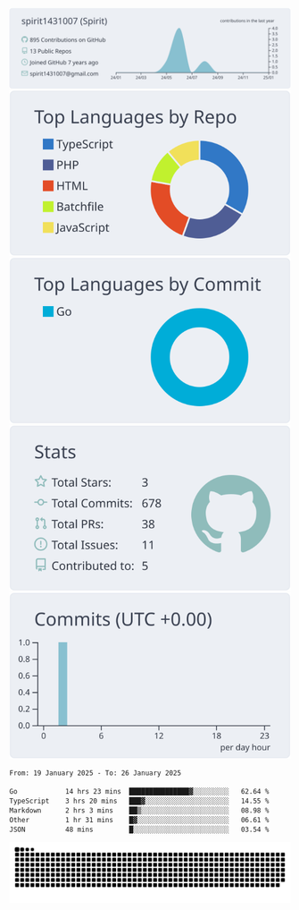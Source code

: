 [![](https://raw.githubusercontent.com/spirit1431007/spirit1431007/master/profile-summary-card-output/nord_bright/0-profile-details.svg)](https://git.io/spiritx)
[![](https://raw.githubusercontent.com/spirit1431007/spirit1431007/master/profile-summary-card-output/nord_bright/1-repos-per-language.svg)](https://git.io/spiritx) [![](https://raw.githubusercontent.com/spirit1431007/spirit1431007/master/profile-summary-card-output/nord_bright/2-most-commit-language.svg)](https://git.io/spiritx)
[![](https://raw.githubusercontent.com/spirit1431007/spirit1431007/master/profile-summary-card-output/nord_bright/3-stats.svg)](https://git.io/spiritx) [![](https://raw.githubusercontent.com/spirit1431007/spirit1431007/master/profile-summary-card-output/nord_bright/4-productive-time.svg)](https://git.io/spiritx)

<!--START_SECTION:waka-->

```txt
From: 19 January 2025 - To: 26 January 2025

Go            14 hrs 23 mins  ███████████████▓░░░░░░░░░   62.64 %
TypeScript    3 hrs 20 mins   ███▓░░░░░░░░░░░░░░░░░░░░░   14.55 %
Markdown      2 hrs 3 mins    ██▒░░░░░░░░░░░░░░░░░░░░░░   08.98 %
Other         1 hr 31 mins    █▓░░░░░░░░░░░░░░░░░░░░░░░   06.61 %
JSON          48 mins         █░░░░░░░░░░░░░░░░░░░░░░░░   03.54 %
```

<!--END_SECTION:waka-->

![contribution](https://github.com/spirit1431007/spirit1431007/blob/output/github-contribution-grid-snake.svg)
